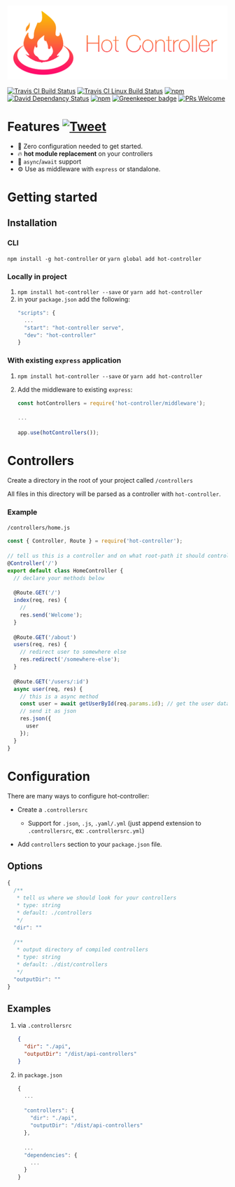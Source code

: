 ![hot controller](./logo.png 'Hot Controller Logo')

[![Travis CI Build Status](https://travis-ci.org/hot-controller/hot-controller.svg?branch=master)](https://travis-ci.org/hot-controller/hot-controller)
[![Travis CI Linux Build Status](https://img.shields.io/travis/hot-controller/hot-controller/master.svg?label=linux)](https://travis-ci.org/hot-controller/hot-controller)
[![npm](https://img.shields.io/npm/v/hot-controller.svg)](https://www.npmjs.com/package/hot-controller)
[![David Dependancy Status](https://david-dm.org/hot-controller/hot-controller.svg)](https://david-dm.org/hot-controller/hot-controller)
[![npm](https://img.shields.io/npm/l/hot-controller.svg)](https://github.com/hot-controller/hot-controller/blob/master/LICENSE)
[![Greenkeeper badge](https://badges.greenkeeper.io/hot-controller/hot-controller.svg)](https://greenkeeper.io/)
[![PRs Welcome](https://img.shields.io/badge/PRs-welcome-brightgreen.svg)](https://github.com/hot-controller/hot-controller/blob/master/CONTRIBUTING.md)

# Features [![Tweet](https://img.shields.io/twitter/url/http/shields.io.svg?style=social&logo=twitter)](https://twitter.com/intent/tweet?text=&url=https://github.com/hot-controller/hot-controller&hashtags=nodejs,express,controller)

* 🔧 Zero configuration needed to get started.
* 🔥 **hot module replacement** on your controllers
* 🍾 `async`/`await` support
* ⚙️ Use as middleware with `express` or standalone.

# Getting started

## Installation

### CLI

`npm install -g hot-controller`
or `yarn global add hot-controller`

### Locally in project

1.  `npm install hot-controller --save` or `yarn add hot-controller`
2.  in your `package.json` add the following:
    ```js
    "scripts": {
      ...
      "start": "hot-controller serve",
      "dev": "hot-controller"
    }
    ```

### With existing `express` application

1.  `npm install hot-controller --save` or `yarn add hot-controller`
2.  Add the middleware to existing `express`:

    ```javascript
    const hotControllers = require('hot-controller/middleware');

    ...

    app.use(hotControllers());
    ```

# Controllers

Create a directory in the root of your project called `/controllers`

All files in this directory will be parsed as a controller with `hot-controller`.

### Example

`/controllers/home.js`

```js
const { Controller, Route } = require('hot-controller');

// tell us this is a controller and on what root-path it should control.
@Controller('/')
export default class HomeController {
  // declare your methods below

  @Route.GET('/')
  index(req, res) {
    //
    res.send('Welcome');
  }

  @Route.GET('/about')
  users(req, res) {
    // redirect user to somewhere else
    res.redirect('/somewhere-else');
  }

  @Route.GET('/users/:id')
  async user(req, res) {
    // this is a async method
    const user = await getUserById(req.params.id); // get the user data
    // send it as json
    res.json({
      user
    });
  }
}
```

# Configuration

There are many ways to configure hot-controller:

* Create a `.controllersrc`

  * Support for `.json`, `.js`, `.yaml/.yml` (just append extension to `.controllersrc`, ex: `.controllersrc.yml`)

* Add `controllers` section to your `package.json` file.

## Options

```js
{
  /**
   * tell us where we should look for your controllers
   * type: string
   * default: ./controllers
   */
  "dir": ""

  /**
   * output directory of compiled controllers
   * type: string
   * default: ./dist/controllers
   */
  "outputDir": ""
}
```

## Examples

1.  via `.controllersrc`

    ```json
    {
      "dir": "./api",
      "outputDir": "/dist/api-controllers"
    }
    ```

2.  in `package.json`

    ```js
    {
      ...

      "controllers": {
        "dir": "./api",
        "outputDir": "/dist/api-controllers"
      },

      ...
      "dependencies": {
        ...
      }
    }
    ```
